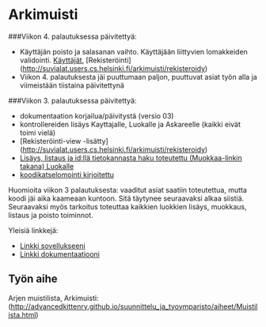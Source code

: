 # Arkimuisti

###Viikon 4. palautuksessa päivitettyä:
* Käyttäjän poisto ja salasanan vaihto. Käyttäjään liittyvien lomakkeiden validointi. [Käyttäjät](http://suvialat.users.cs.helsinki.fi/arkimuisti/users), [Rekisteröinti]  (http://suvialat.users.cs.helsinki.fi/arkimuisti/rekisteroidy)
* Viikon 4. palautuksesta jäi puuttumaan paljon, puuttuvat asiat työn alla ja viimeistään tiistaina päivitettynä

###Viikon 3. palautuksessa päivitettyä:
* dokumentaation korjailua/päivitystä (versio 03)
* kontrollereiden lisäys Kayttajalle, Luokalle ja Askareelle (kaikki eivät toimi vielä)
* [Rekisteröinti-view -lisätty] (http://suvialat.users.cs.helsinki.fi/arkimuisti/rekisteroidy)
* [Lisäys, listaus ja id:llä tietokannasta haku toteutettu (Muokkaa-linkin takana) Luokalle](http://suvialat.users.cs.helsinki.fi/arkimuisti/gategories)
* [koodikatselomointi kirjoitettu](https://github.com/kmartesu/OhHa/issues/1)

Huomioita viikon 3 palautuksesta: vaaditut asiat saatiin toteutettua, mutta koodi jäi aika kaameaan kuntoon. Sitä täytynee seuraavaksi alkaa siistiä. Seuraavaksi myös tarkoitus toteuttaa kaikkien luokkien lisäys, muokkaus, listaus ja poisto toiminnot.

Yleisiä linkkejä:

* [Linkki sovellukseeni](http://suvialat.users.cs.helsinki.fi/arkimuisti)
* [Linkki dokumentaatiooni](https://github.com/Sihuvi84/Tsoha-Bootstrap/tree/master/doc)

## Työn aihe

Arjen muistilista, Arkimuisti:
(http://advancedkittenry.github.io/suunnittelu_ja_tyoymparisto/aiheet/Muistilista.html) 


